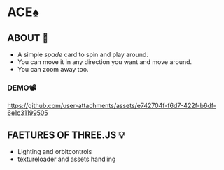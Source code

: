 # ACE♠️
## ABOUT 🎲
- A simple *spade* card to spin and play around.
- You can move it in any direction you want and move around.
- You can zoom away too.
### DEMO📽️
https://github.com/user-attachments/assets/e742704f-f6d7-422f-b6df-6e1c31199505

## FAETURES OF THREE.JS 💡
- Lighting and orbitcontrols
- textureloader and assets handling


